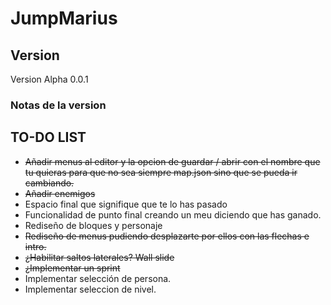 # JumpMarius

## Version
 Version Alpha 0.0.1

 ### Notas de la version

## TO-DO LIST
 - ~~Añadir menus al editor y la opcion de guardar / abrir con el nombre que tu quieras para que no sea siempre map.json sino que se pueda ir cambiando.~~
 - ~~Añadir enemigos~~ 
 - Espacio final que signifique que te lo has pasado
 - Funcionalidad de punto final creando un meu diciendo que has ganado.
 - Rediseño de bloques y personaje
 - ~~Rediseño de menus pudiendo desplazarte por ellos con las flechas e intro.~~
 - ~~¿Habilitar saltos laterales? Wall slide~~ 
 - ~~¿Implementar un sprint~~ 
 - Implementar selección de persona.
 - Implementar seleccion de nivel.